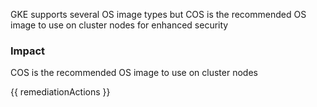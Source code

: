 
GKE supports several OS image types but COS is the recommended OS image to use on cluster nodes for enhanced security

### Impact
COS is the recommended OS image to use on cluster nodes

<!-- DO NOT CHANGE -->
{{ remediationActions }}


